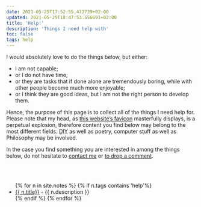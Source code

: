 ```yaml
---
date: 2021-05-25T17:52:55.472739+02:00
updated: 2021-05-25T18:47:53.556691+02:00
title: 'Help!'
description: 'Things I need help with'
toc: false
tags: help
---
```

I would absolutely love to do the things below, but either:
- I am not capable;
- or I do not have time;
- or they are tasks that if done alone are tremendously boring, while with other people become much more enjoyable;
- or I think they are good ideas, but I am not the right person to develop them.

Hence, the purpose of this page is to collect all of the things I need help for. Please note that my head, as [this website’s favicon](/logos/favicon-180.png 'Wide favicon of tommi.space') masterfully displays, is a perpetual explosion, therefore content you find below may belong to the most different fields: <abbr title="Do It Yourself">DIY</abbr> as well as poetry, computer stuff as well as Philosophy may be involved.

In the case you find something you are interested in among the things below, do not hesitate to <a href="mailto:{{ site.email | encode_email }}?subject=I want to help you with {{ page.title }}" target="_blank" title="Write me an email">contact me</a> or <a href="#comment" title="leave a comment">to drop a comment</a>.

<br>
<br>

<ul>{% for n in site.notes %}
	{% if n.tags contains 'help'%}
		<li><a href="{{ n.url }}" title="{{ n.title }}">{{ n.title}}</a> - {{ n.description }}</li>
	{% endif %}
{% endfor %}</ul>

[contact]: https://tommi.space/contact 'Contact me'